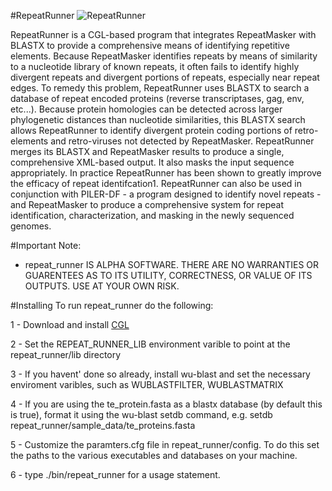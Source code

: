 #RepeatRunner
![RepeatRunner](http://www.yandell-lab.org/images/RepRun-Logo.png)

RepeatRunner is a CGL-based program that integrates RepeatMasker with BLASTX to provide a comprehensive means of identifying repetitive elements. Because RepeatMasker identifies repeats by means of similarity to a nucleotide library of known repeats, it often fails to identify highly divergent repeats and divergent portions of repeats, especially near repeat edges. To remedy this problem, RepeatRunner uses BLASTX to search a database of repeat encoded proteins (reverse transcriptases, gag, env, etc...). Because protein homologies can be detected across larger phylogenetic distances than nucleotide similarities, this BLASTX search allows RepeatRunner to identify divergent protein coding portions of retro-elements and retro-viruses not detected by RepeatMasker. RepeatRunner merges its BLASTX and RepeatMasker results to produce a single, comprehensive XML-based output. It also masks the input sequence appropriately. In practice RepeatRunner has been shown to greatly improve the efficacy of repeat identifcation1. RepeatRunner can also be used in conjunction with PILER-DF - a program designed to identify novel repeats - and RepeatMasker to produce a comprehensive system for repeat identification, characterization, and masking in the newly sequenced genomes.

#Important Note:
* repeat_runner IS ALPHA SOFTWARE. THERE ARE NO WARRANTIES OR GUARENTEES AS TO ITS UTILITY, CORRECTNESS, OR VALUE OF ITS OUTPUTS. USE AT YOUR OWN RISK.

#Installing
To run repeat_runner do the following:

1 - Download and install [CGL](https://github.com/Yandell-Lab/CGL)

2 - Set the REPEAT_RUNNER_LIB environment varible to point at the repeat_runner/lib directory

3 - If you havent' done so already, install wu-blast and set the necessary enviroment varibles, 
   such as WUBLASTFILTER, WUBLASTMATRIX

4 - If you are using the te_protein.fasta as a blastx database (by default this is true), format it using
   the wu-blast setdb command, e.g. setdb repeat_runner/sample_data/te_proteins.fasta

5 - Customize the paramters.cfg file in repeat_runner/config. To do this set the paths to the various executables
   and databases on your machine.

6 - type ./bin/repeat_runner for a usage statement. 
